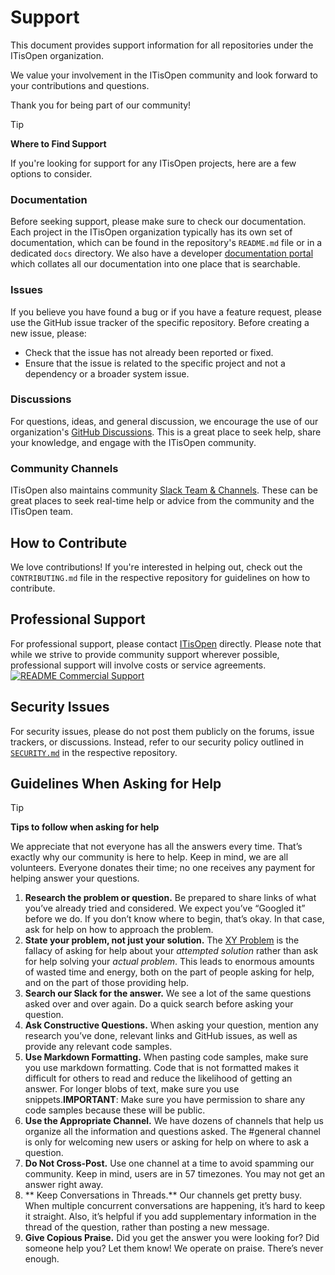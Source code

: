 # Support

This document provides support information for all repositories under the ITisOpen organization.

We value your involvement in the ITisOpen community and look forward to your contributions and questions.

Thank you for being part of our community!


> [!TIP]
> **Where to Find Support**
>
> If you're looking for support for any ITisOpen projects, here are a few options to consider.
>

### Documentation

Before seeking support, please make sure to check our documentation. Each project in the ITisOpen organization typically has its own set of documentation, which can be found in the repository's `README.md` file or in a dedicated `docs` directory. We also have a developer [documentation portal](https://docs.itisopen.net) which collates all our documentation into one place that is searchable.

### Issues

If you believe you have found a bug or if you have a feature request, please use the GitHub issue tracker of the specific repository. Before creating a new issue, please:
- Check that the issue has not already been reported or fixed.
- Ensure that the issue is related to the specific project and not a dependency or a broader system issue.

### Discussions

For questions, ideas, and general discussion, we encourage the use of our organization's [GitHub Discussions](https://github.com/orgs/itisopen/discussions). This is a great place to seek help, share your knowledge, and engage with the ITisOpen community.

### Community Channels

ITisOpen also maintains community [Slack Team & Channels](https://itisopen.net/slack). These can be great places to seek real-time help or advice from the community and the ITisOpen team.

## How to Contribute

We love contributions! If you're interested in helping out, check out the `CONTRIBUTING.md` file in the respective repository for guidelines on how to contribute.

## Professional Support

For professional support, please contact [ITisOpen](https://itisopen.net) directly. Please note that while we strive to provide community support wherever possible, professional support will involve costs or service agreements.
[![README Commercial Support][readme_commercial_support_img]][readme_commercial_support_link]

## Security Issues

For security issues, please do not post them publicly on the forums, issue trackers, or discussions. Instead, refer to our security policy outlined in [`SECURITY.md`](https://github.com/itisopen/.github/blob/main/SECURITY.md) in the respective repository.


## Guidelines When Asking for Help

> [!TIP]
> **Tips to follow when asking for help**
>
> We appreciate that not everyone has all the answers every time. That’s exactly why our community is here to help.
> Keep in mind, we are all volunteers. Everyone donates their time; no one receives any payment for helping answer your questions.
>

1.  **Research the problem or question.** Be prepared to share links of what you’ve already tried and considered. We expect you’ve “Googled it” before we do. If you don’t know where to begin, that’s okay. In that case, ask for help on how to approach the problem.
2. **State your problem, not just your solution.** The [XY Problem](https://xyproblem.info/) is the fallacy of asking for help about your _attempted solution_ rather than ask for help solving your _actual_ _problem_. This leads to enormous amounts of wasted time and energy, both on the part of people asking for help, and on the part of those providing help.
3.  **Search our Slack for the answer.** We see a lot of the same questions asked over and over again. Do a quick search before asking your question.
4.  **Ask Constructive Questions.** When asking your question, mention any research you’ve done, relevant links and GitHub issues, as well as provide any relevant code samples.
5.  **Use Markdown Formatting.** When pasting code samples, make sure you use markdown formatting. Code that is not formatted makes it difficult for others to read and reduce the likelihood of getting an answer. For longer blobs of text, make sure you use snippets.**IMPORTANT**: Make sure you have permission to share any code samples because these will be public.
6.  **Use the Appropriate Channel.** We have dozens of channels that help us organize all the information and questions asked. The #general channel is only for welcoming new users or asking for help on where to ask a question.
7.  **Do Not Cross-Post.** Use one channel at a time to avoid spamming our community. Keep in mind, users are in 57 timezones. You may not get an answer right away.
8. ** Keep Conversations in Threads.** Our channels get pretty busy. When multiple concurrent conversations are happening, it’s hard to keep it straight. Also, it’s helpful if you add supplementary information in the thread of the question, rather than posting a new message.
9.  **Give Copious Praise.** Did you get the answer you were looking for? Did someone help you? Let them know! We operate on praise. There’s never enough.


  [readme_commercial_support_img]: https://itisopen.net/readme/commercial-support/img
  [readme_commercial_support_link]: https://itisopen.net/readme/commercial-support/link?utm_source=github&utm_medium=readme&utm_campaign=itisopen/.github&utm_content=readme_commercial_support_link

